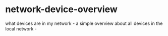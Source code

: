 # network-device-overview
what devices are in my network - a simple overview about all devices in the local network -

